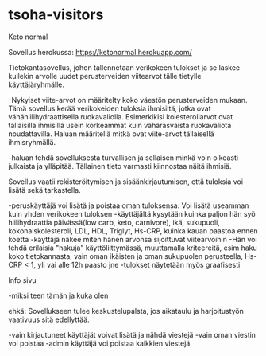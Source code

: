 # tsoha-visitors
Keto normal

Sovellus herokussa: https://ketonormal.herokuapp.com/

Tietokantasovellus, johon tallennetaan verikokeen tulokset ja se laskee kullekin arvolle uudet perusterveiden viitearvot tälle tietylle käyttäjäryhmälle.

-Nykyiset viite-arvot on määritelty koko väestön perusterveiden mukaan. Tämä sovellus kerää verikokeiden tuloksia ihmisiltä, jotka ovat vähähiilihydraattisella ruokavaliolla. Esimerkikisi kolesteroliarvot ovat tällaisilla ihmisillä usein korkeammat kuin vähärasvaista ruokavaliota noudattavilla. Haluan määritellä mitkä ovat viite-arvot tällaisellä ihmisryhmällä.

-haluan tehdä sovelluksesta turvallisen ja sellaisen minkä voin oikeasti julkaista ja ylläpitää. Tällainen tieto varmasti kiinnostaa näitä ihmisiä.

Sovellus vaatii rekisteröitymisen ja sisäänkirjautumisen, että tuloksia voi lisätä sekä tarkastella.

-peruskäyttäjä voi lisätä ja poistaa oman tuloksensa. Voi lisätä useamman kuin yhden verikokeen tuloksen 
-käyttäjältä kysytään kuinka paljon hän syö hiilihydraattia päivässä(low carb, keto, carnivore), ikä, sukupuoli, kokonaiskolesteroli, LDL, HDL, Triglyt, Hs-CRP, kuinka kauan paastoa ennen koetta 
-käyttäjä näkee miten hänen arvonsa sijoittuvat viitearvoihin -Hän voi tehdä erilaisia "hakuja" käyttöliittymässä, muuttamalla kriteereitä, esim haku koko tietokannasta, vain oman ikäisten ja oman sukupuolen perusteella, Hs-CRP < 1, yli vai alle 12h paasto jne -tulokset näytetään myös graafisesti

Info sivu

-miksi teen tämän ja kuka olen

ehkä: Sovellukseen tulee keskustelupalsta, jos aikataulu ja harjoitustyön vaativuus sitä edellyttää.

-vain kirjautuneet käyttäjät voivat lisätä ja nähdä viestejä -vain oman viestin voi poistaa -admin käyttäjä voi poistaa kaikkien viestejä
